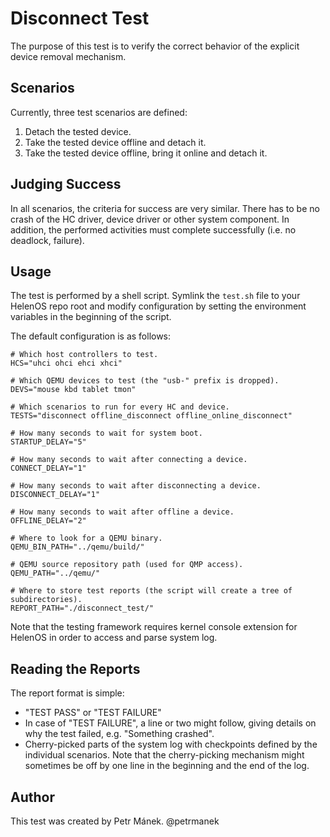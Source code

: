 Disconnect Test
===============

The purpose of this test is to verify the correct behavior of the explicit device
removal mechanism.


## Scenarios

Currently, three test scenarios are defined:

 1. Detach the tested device.
 2. Take the tested device offline and detach it.
 3. Take the tested device offline, bring it online and detach it.


## Judging Success

In all scenarios, the criteria for success are very similar. There has to be no
crash of the HC driver, device driver or other system component. In addition,
the performed activities must complete successfully (i.e. no deadlock, failure).


## Usage

The test is performed by a shell script. Symlink the `test.sh` file to your
HelenOS repo root and modify configuration by setting the environment variables
in the beginning of the script.

The default configuration is as follows:

```shell
# Which host controllers to test.
HCS="uhci ohci ehci xhci"

# Which QEMU devices to test (the "usb-" prefix is dropped).
DEVS="mouse kbd tablet tmon"

# Which scenarios to run for every HC and device.
TESTS="disconnect offline_disconnect offline_online_disconnect"

# How many seconds to wait for system boot.
STARTUP_DELAY="5"

# How many seconds to wait after connecting a device.
CONNECT_DELAY="1"

# How many seconds to wait after disconnecting a device.
DISCONNECT_DELAY="1"

# How many seconds to wait after offline a device.
OFFLINE_DELAY="2"

# Where to look for a QEMU binary.
QEMU_BIN_PATH="../qemu/build/"

# QEMU source repository path (used for QMP access).
QEMU_PATH="../qemu/"

# Where to store test reports (the script will create a tree of subdirectories).
REPORT_PATH="./disconnect_test/"
```

Note that the testing framework requires kernel console extension for HelenOS in
order to access and parse system log.


## Reading the Reports

The report format is simple:

 * "TEST PASS" or "TEST FAILURE"
 * In case of "TEST FAILURE", a line or two might follow, giving details on why
   the test failed, e.g. "Something crashed".
 * Cherry-picked parts of the system log with checkpoints defined by the
   individual scenarios. Note that the cherry-picking mechanism might sometimes
   be off by one line in the beginning and the end of the log.


## Author

This test was created by Petr Mánek. @petrmanek


